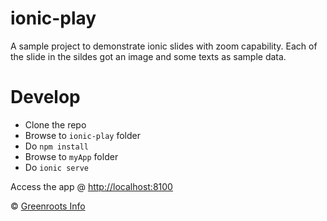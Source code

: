 # ionic-play

A sample project to demonstrate ionic slides with zoom capability. Each of the slide in the sildes got an image and some texts as sample data.

# Develop

- Clone the repo
- Browse to `ionic-play` folder
- Do `npm install`
- Browse to `myApp` folder
- Do `ionic serve`

Access the app @ [http://localhost:8100](http://localhost:8100/home)


© [Greenroots Info](https://blog.greenroots.info)